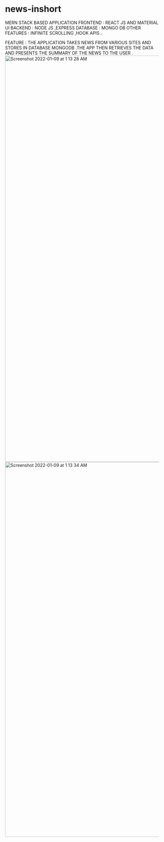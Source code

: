 # news-inshort

MERN STACK BASED APPLICATION
FRONTEND : REACT JS AND MATERIAL UI
BACKEND  : NODE JS ,EXPRESS 
DATABASE : MONGO DB 
OTHER FEATURES : INFINITE SCROLLING ,HOOK APIS .

FEATURE : 
THE APPLICATION TAKES NEWS FROM VARIOUS SITES AND STORES IN DATABASE MONGODB .THE APP THEN RETRIEVES THE DATA AND PRESENTS THE SUMMARY OF THE NEWS TO THE USER .
<img width="1326" alt="Screenshot 2022-01-09 at 1 13 28 AM" src="https://user-images.githubusercontent.com/89374501/148657944-87d4a28b-332a-453d-9ae6-15fb1f1e76a4.png">
<img width="1223" alt="Screenshot 2022-01-09 at 1 13 34 AM" src="https://user-images.githubusercontent.com/89374501/148657946-508ea656-a385-4323-a136-9739a0643e5d.png">
